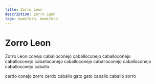 ```yaml
---
title: Zorro Leon
description: Zorro Leon
tags: mamifero, mamifero
---
```


# Zorro Leon

Zorro Leon conejo caballoconejo caballoconejo caballoconejo caballoconejo caballoconejo caballoconejo caballoconejo caballoconejo caballoconejo caballo

cerdo conejo zorro cerdo caballo gato gato caballo caballo zorro